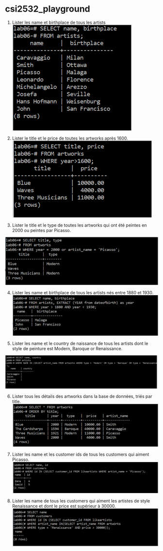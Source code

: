 # csi2532_playground
1. Lister les name et birthplace de tous les artists    
![](https://github.com/damiencs/csi2532_playground/blob/lab6/Screenshots/Ex1.PNG)

2. Lister le title et le price de toutes les artworks après 1600.
![](https://github.com/damiencs/csi2532_playground/blob/lab6/Screenshots/Ex2.PNG)

3. Lister le title et le type de toutes les artworks qui ont été peintes en 2000 ou peintes par Picasso.

![](https://github.com/damiencs/csi2532_playground/blob/lab6/Screenshots/Ex3.PNG)


4. Lister les name et birthplace de tous les artists nés entre 1880 et 1930.
![](https://github.com/damiencs/csi2532_playground/blob/lab6/Screenshots/Ex4.PNG)

5. Lister les name et le country de naissance de tous les artists dont le style de peinture est Modern, Baroque or Renaissance.

![](https://github.com/damiencs/csi2532_playground/blob/lab6/Screenshots/Ex5.PNG)
   
6. Lister tous les détails des artworks dans la base de données, triés
   par title.
![](https://github.com/damiencs/csi2532_playground/blob/lab6/Screenshots/Ex6.PNG)
   
7. Lister les name et les customer ids
   de tous les customers qui aiment
   Picasso.
![](https://github.com/damiencs/csi2532_playground/blob/lab6/Screenshots/Ex7.PNG)
   
   
8. Lister les name de tous les customers qui aiment les artistes de style Renaissance et dont le price est supérieur à 30000.
![](https://github.com/damiencs/csi2532_playground/blob/lab6/Screenshots/Ex8.PNG)
   
